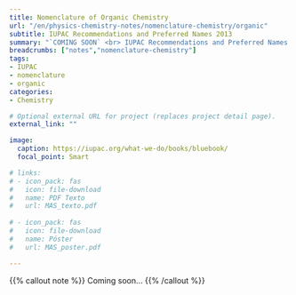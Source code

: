 ```yaml
---
title: Nomenclature of Organic Chemistry
url: "/en/physics-chemistry-notes/nomenclature-chemistry/organic"
subtitle: IUPAC Recommendations and Preferred Names 2013
summary: "`COMING SOON` <br> IUPAC Recommendations and Preferred Names 2013."
breadcrumbs: ["notes","nomenclature-chemistry"]
tags:
- IUPAC
- nomenclature
- organic
categories:
- Chemistry

# Optional external URL for project (replaces project detail page).
external_link: ""

image:
  caption: https://iupac.org/what-we-do/books/bluebook/
  focal_point: Smart

# links:
# - icon_pack: fas
#   icon: file-download
#   name: PDF Texto
#   url: MAS_texto.pdf
  
# - icon_pack: fas
#   icon: file-download
#   name: Póster
#   url: MAS_poster.pdf

---
```


{{% callout note %}}
Coming soon...
{{% /callout %}}
